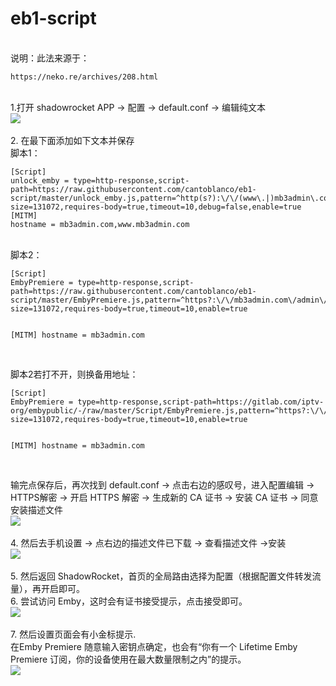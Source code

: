 # eb1-script
<br/>说明：此法来源于：
</p><pre><code>https://neko.re/archives/208.html</code></pre>
<br/>1.打开 shadowrocket  APP -> 配置 -> default.conf -> 编辑纯文本
<br><img src="https://raw.githubusercontent.com/cantoblanco/eb1-script/master/sd.png"><br>
<br/>2. 在最下面添加如下文本并保存
<br/>脚本1：<br/>
</p><pre><code>[Script]
unlock_emby = type=http-response,script-path=https://raw.githubusercontent.com/cantoblanco/eb1-script/master/unlock_emby.js,pattern=^http(s?):\/\/(www\.|)mb3admin\.com\/.*$,max-size=131072,requires-body=true,timeout=10,debug=false,enable=true
[MITM]
hostname = mb3admin.com,www.mb3admin.com</code></pre>

<br/>脚本2：<br/>
</p><pre><code>[Script]
EmbyPremiere = type=http-response,script-path=https://raw.githubusercontent.com/cantoblanco/eb1-script/master/EmbyPremiere.js,pattern=^https?:\/\/mb3admin.com\/admin\/service\/registration\/validateDevice,max-size=131072,requires-body=true,timeout=10,enable=true

[MITM]
hostname = mb3admin.com</code></pre>
<br/>脚本2若打不开，则换备用地址：<br/>
</p><pre><code>[Script]
EmbyPremiere = type=http-response,script-path=https://gitlab.com/iptv-org/embypublic/-/raw/master/Script/EmbyPremiere.js,pattern=^https?:\/\/mb3admin.com\/admin\/service\/registration\/validateDevice,max-size=131072,requires-body=true,timeout=10,enable=true

[MITM]
hostname = mb3admin.com</code></pre>
<br/>输完点保存后，再次找到 default.conf -> 点击右边的感叹号，进入配置编辑 -> HTTPS解密 -> 开启 HTTPS 解密 -> 生成新的 CA 证书 -> 安装 CA 证书 -> 同意安装描述文件
<br><img src="https://raw.githubusercontent.com/cantoblanco/eb1-script/master/https.png"><br>
<br/>4. 然后去手机设置 -> 点右边的描述文件已下载 -> 查看描述文件 ->安装
<br><img src="https://raw.githubusercontent.com/cantoblanco/eb1-script/master/cert.png"><br>
<br/>5. 然后返回 ShadowRocket，首页的全局路由选择为配置（根据配置文件转发流量），再开启即可。
<br/>6. 尝试访问 Emby，这时会有证书接受提示，点击接受即可。
<br><img src="https://raw.githubusercontent.com/cantoblanco/eb1-script/master/emby.png"><br>
<br/>7. 然后设置页面会有小金标提示.
<br/>   在Emby Premiere 随意输入密钥点确定，也会有“你有一个 Lifetime Emby Premiere 订阅，你的设备使用在最大数量限制之内”的提示。
<br><img src="https://raw.githubusercontent.com/cantoblanco/eb1-script/master/embypremiere.png"><br>
